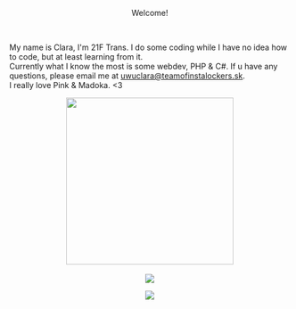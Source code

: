 <p align="center">Welcome!</p><br>

My name is Clara, I'm 21F Trans. I do some coding while I have no idea how to code, but at least learning from it.<br>
Currently what I know the most is some webdev, PHP & C#. If u have any questions, please email me at <a href="mailto:uwuclara@uwuclara.dev">uwuclara@teamofinstalockers.sk.<br>
I really love Pink & Madoka. <3
<br>
<p align="center">
<img height="300" src="https://ftp.teamofinstalockers.sk/hidden/madoka_background_small.jpg" /><br>
<br>
<img src="https://github-readme-stats.vercel.app/api?username=uwuclara&show_icons=true&theme=omni&count_private=true&bg_color=00000000&hide_rank=true" />
<p align="center">
<a href="https://hits.seeyoufarm.com"><img src="https://hits.seeyoufarm.com/api/count/incr/badge.svg?url=https%3A%2F%2Fgithub.com%2Fuwuclara&count_bg=%23ED0BE5&title_bg=%23701E1E&icon=&icon_color=%23FF10F3&title=hits&edge_flat=false"/></a>
